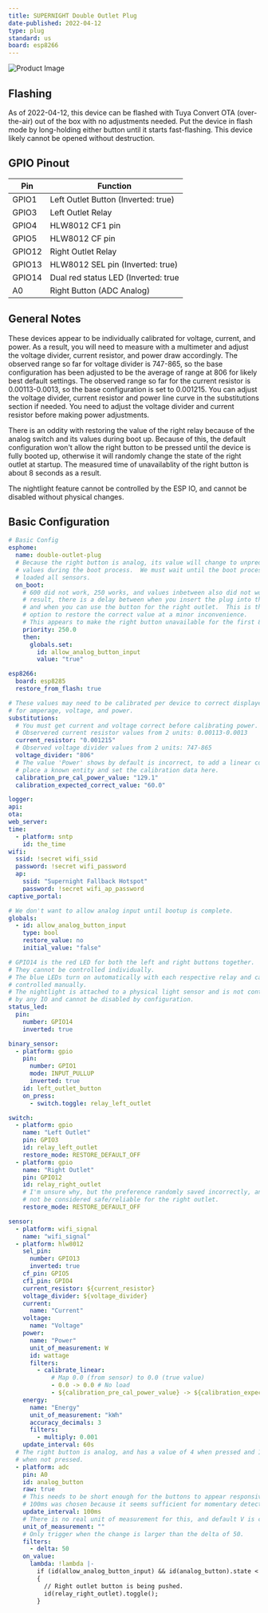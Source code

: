```yaml
---
title: SUPERNIGHT Double Outlet Plug
date-published: 2022-04-12
type: plug
standard: us
board: esp8266
---
```


![Product Image](SUPERNIGHT-Double-Outlet-Plug.jpg "Product Image")

## Flashing

As of 2022-04-12, this device can be flashed with Tuya Convert OTA (over-the-air) out of the box with no adjustments needed. Put the device in flash mode by long-holding either button until it starts fast-flashing. This device likely cannot be opened without destruction.

## GPIO Pinout

| Pin    | Function                            |
| ------ | ----------------------------------- |
| GPIO1  | Left Outlet Button (Inverted: true) |
| GPIO3  | Left Outlet Relay                   |
| GPIO4  | HLW8012 CF1 pin                     |
| GPIO5  | HLW8012 CF pin                      |
| GPIO12 | Right Outlet Relay                  |
| GPIO13 | HLW8012 SEL pin (Inverted: true)    |
| GPIO14 | Dual red status LED (Inverted: true |
| A0     | Right Button (ADC Analog)           |

## General Notes

These devices appear to be individually calibrated for voltage, current, and power. As a result, you will need to measure with a multimeter and adjust the voltage divider, current resistor, and power draw accordingly. The observed range so far for voltage divider is 747-865, so the base configuration has been adjusted to be the average of range at 806 for likely best default settings. The observed range so far for the current resistor is 0.00113-0.0013, so the base configuration is set to 0.001215. You can adjust the voltage divider, current resistor and power line curve in the substitutions section if needed. You need to adjust the voltage divider and current resistor before making power adjustments.

There is an oddity with restoring the value of the right relay because of the analog switch and its values during boot up. Because of this, the default configuration won't allow the right button to be pressed until the device is fully booted up, otherwise it will randomly change the state of the right outlet at startup. The measured time of unavailablity of the right button is about 8 seconds as a result.

The nightlight feature cannot be controlled by the ESP IO, and cannot be disabled without physical changes.

## Basic Configuration

```yaml
# Basic Config
esphome:
  name: double-outlet-plug
  # Because the right button is analog, its value will change to unpredictable
  # values during the boot process.  We must wait until the boot process has
  # loaded all sensors.
  on_boot:
    # 600 did not work, 250 works, and values inbetween also did not work. As a
    # result, there is a delay between when you insert the plug into the wall
    # and when you can use the button for the right outlet.  This is the safest
    # option to restore the correct value at a minor inconvenience.
    # This appears to make the right button unavailable for the first 8 seconds.
    priority: 250.0
    then:
      globals.set:
        id: allow_analog_button_input
        value: "true"

esp8266:
  board: esp8285
  restore_from_flash: true

# These values may need to be calibrated per device to correct displayed values
# for amperage, voltage, and power.
substitutions:
  # You must get current and voltage correct before calibrating power.
  # Observered current resistor values from 2 units: 0.00113-0.0013
  current_resistor: "0.001215"
  # Observed voltage divider values from 2 units: 747-865
  voltage_divider: "806"
  # The value 'Power' shows by default is incorrect, to add a linear correction
  # place a known entity and set the calibration data here.
  calibration_pre_cal_power_value: "129.1"
  calibration_expected_correct_value: "60.0"

logger:
api:
ota:
web_server:
time:
  - platform: sntp
    id: the_time
wifi:
  ssid: !secret wifi_ssid
  password: !secret wifi_password
  ap:
    ssid: "Supernight Fallback Hotspot"
    password: !secret wifi_ap_password
captive_portal:

# We don't want to allow analog input until bootup is complete.
globals:
  - id: allow_analog_button_input
    type: bool
    restore_value: no
    initial_value: "false"

# GPIO14 is the red LED for both the left and right buttons together.
# They cannot be controlled individually.
# The blue LEDs turn on automatically with each respective relay and cannot be
# controlled manually.
# The nightlight is attached to a physical light sensor and is not controlled
# by any IO and cannot be disabled by configuration.
status_led:
  pin:
    number: GPIO14
    inverted: true

binary_sensor:
  - platform: gpio
    pin:
      number: GPIO1
      mode: INPUT_PULLUP
      inverted: true
    id: left_outlet_button
    on_press:
      - switch.toggle: relay_left_outlet

switch:
  - platform: gpio
    name: "Left Outlet"
    pin: GPIO3
    id: relay_left_outlet
    restore_mode: RESTORE_DEFAULT_OFF
  - platform: gpio
    name: "Right Outlet"
    pin: GPIO12
    id: relay_right_outlet
    # I'm unsure why, but the preference randomly saved incorrectly, and should
    # not be considered safe/reliable for the right outlet.
    restore_mode: RESTORE_DEFAULT_OFF

sensor:
  - platform: wifi_signal
    name: "wifi_signal"
  - platform: hlw8012
    sel_pin:
      number: GPIO13
      inverted: true
    cf_pin: GPIO5
    cf1_pin: GPIO4
    current_resistor: ${current_resistor}
    voltage_divider: ${voltage_divider}
    current:
      name: "Current"
    voltage:
      name: "Voltage"
    power:
      name: "Power"
      unit_of_measurement: W
      id: wattage
      filters:
        - calibrate_linear:
            # Map 0.0 (from sensor) to 0.0 (true value)
            - 0.0 -> 0.0 # No load
            - ${calibration_pre_cal_power_value} -> ${calibration_expected_correct_value}
    energy:
      name: "Energy"
      unit_of_measurement: "kWh"
      accuracy_decimals: 3
      filters:
        - multiply: 0.001
    update_interval: 60s
  # The right button is analog, and has a value of 4 when pressed and 1024
  # when not pressed.
  - platform: adc
    pin: A0
    id: analog_button
    raw: true
    # This needs to be short enough for the buttons to appear responsive.
    # 100ms was chosen because it seems sufficient for momentary detection.
    update_interval: 100ms
    # There is no real unit of measurement for this, and default V is confusing.
    unit_of_measurement: ""
    # Only trigger when the change is larger than the delta of 50.
    filters:
      - delta: 50
    on_value:
      lambda: !lambda |-
        if (id(allow_analog_button_input) && id(analog_button).state < 50)
        {
          // Right outlet button is being pushed.
          id(relay_right_outlet).toggle();
        }
```
